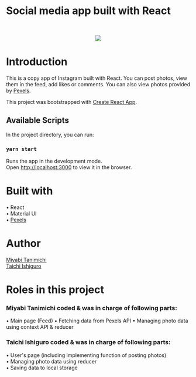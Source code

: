 # Social media app built with React

<br/>
<p align="center">
  <img src="https://user-images.githubusercontent.com/60183777/122874672-37258080-d36e-11eb-8f34-4447a33e73c3.gif" /><br>
</p>

# Introduction

This is a copy app of Instagram built with React. You can post photos, view them in the feed, add likes or comments. You can also view photos provided by [Pexels](https://www.pexels.com/api/).

This project was bootstrapped with [Create React App](https://github.com/facebook/create-react-app).

## Available Scripts

In the project directory, you can run:

### `yarn start`

Runs the app in the development mode.\
Open [http://localhost:3000](http://localhost:3000) to view it in the browser.

# Built with

• React <br/>
• Material UI <br/>
• [Pexels](https://www.pexels.com/api/)

# Author

[Miyabi Tanimichi](https://github.com/miyabitanimchi)<br/>
[Taichi Ishiguro](https://github.com/BlackStone8960)

# Roles in this project

### Miyabi Tanimichi coded & was in charge of following parts:

• Main page (Feed)
• Fetching data from Pexels API
• Managing photo data using context API & reducer

### Taichi Ishiguro coded & was in charge of following parts:

• User's page (including implementing function of posting photos) <br/>
• Managing photo data using reducer <br/>
• Saving data to local storage
